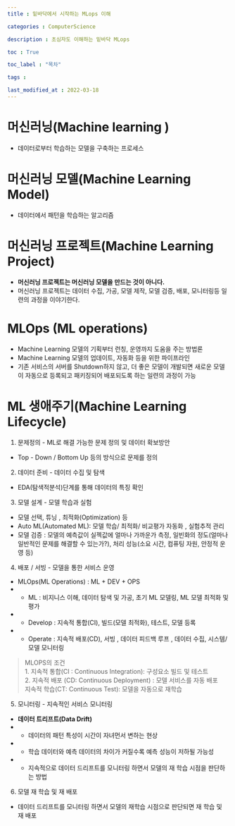 ```yaml
---
title : 밑바닥에서 시작하는 MLops 이해

categories : ComputerScience

description : 초심자도 이해하는 밑바닥 MLops

toc : True

toc_label : "목차"

tags : 

last_modified_at : 2022-03-18
---
```


# 머신러닝(Machine learning )
* 데이터로부터 학습하는 모델을 구축하는 프로세스

# 머신러닝 모델(Machine Learning Model)
* 데이터에서 패턴을 학습하는 알고리즘

# 머신러닝 프로젝트(Machine Learning Project)
* **머신러닝 프로젝트는 머신러닝 모델을 만드는 것이 아니다.**
* 머신러닝 프로젝트는 데이터 수집, 가공, 모델 제작, 모델 검증, 배포, 모니터링등 일련의 과정을 이야기한다.

# MLOps (ML operations)
* Machine Learning 모델의 기획부터 런칭, 운영까지 도움을 주는 방법론
* Machine Learning 모델의 업데이트, 자동화 등을 위한 파이프라인
* 기존 서비스의 서버를 Shutdown하지 않고, 더 좋은 모델이 개발되면 새로운 모델이 자동으로 등록되고 패키징되어 배포되도록 하는 일련의 과정이 가능

# ML 생애주기(Machine Learning Lifecycle)
1. 문제정의 - ML로 해결 가능한 문제 정의 및 데이터 확보방안
* Top - Down / Bottom Up 등의 방식으로 문제를 정의

2. 데이터 준비 - 데이터 수집 및 탐색
* EDA(탐색적분석)단계를 통해 데이터의 특징 확인

3. 모델 설계 - 모델 학습과 실험
* 모델 선택, 튜닝 , 최적화(Optimization) 등
* Auto ML(Automated ML): 모델 학습/ 최적화/ 비교평가 자동화 , 실험추적 관리
* 모델 검증 : 모델의 예측값이 실젝값에 얼마나 가까운가 측정, 일빈화의 정도(얼마나 일반적인 문제를 해결할 수 있는가?), 처리 성능(소요 시간, 컴퓨팅 자원, 안정적 운영 등)

4. 배포 / 서빙 - 모델을 통한 서비스 운영
* MLOps(ML Operations) : ML + DEV + OPS
* * ML : 비지니스 이해, 데이터 탐색 및 가공, 초기 ML 모델링, ML 모델 최적화 및 평가
* * Develop : 지속적 통합(CI), 빌드(모델 최적화), 테스트, 모델 등록
* * Operate : 지속적 배포(CD), 서빙 , 데이터 피드백 루프 , 데이터 수집, 시스템/ 모델 모니터링

> MLOPS의 조건 <br> 1. 지속적 통합(CI : Continuous Integration): 구성요소 빌드 및 테스트 <br> 2. 지속적 배포 (CD: Continuous Deployment) : 모델 서비스를 자동 배포 <br> 지속적 학습(CT: Continuous Test): 모델을 자동으로 재학습
5. 모니터링 - 지속적인 서비스 모니터링
* **데이터 트리프트(Data Drift)** 
* * 데이터의 패턴 특성이 시간이 자녀먼서 변하는 현상
* * 학습 데이터와 예측 데이터의 차이가 커질수록 예측 성능이 저하될 가능성
* * 지속적으로 데이터 드리프트를 모니터링 하면서 모델의 재 학습 시점을 판단하는 방법
6. 모델 재 학습 및 재 배포
* 데이터 드리프트를 모니터링 하면서 모델의 재학습 시점으로 판단되면 재 학습 및 재 배포

